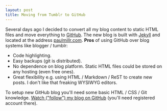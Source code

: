 ```yaml
---
layout: post
title: Moving from Tumblr to GitHub
---
```


Several days ago I decided to convert all my blog content to static HTML files and move everything to [GitHub](http://github.com/). The new blog is built with [Jekyll](http://github.com/mojombo/jekyll) and located at the address [paulmillr.com](http://paulmillr.com). **Pros** of using GitHub over blog systems like blogger / tumblr:

- Code highlighting.
- Easy backups (git is distributed).
- No dependence on blog platform. Static HTML files could be stored on any hosting (even free ones).
- Great flexibility e.g. using HTML / Markdown / ReST to create new posts. I don't like that freaking WYSIWYG editors.

To setup new GitHub blog you'll need some basic HTML / CSS / Git knowledge.
[Watch ("follow") my blog on GitHub](https://github.com/paulmillr/paulmillr.github.com) (you'll need registered account there).
